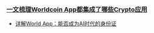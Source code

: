 ### [一文梳理Worldcoin App都集成了哪些Crypto应用](https://www.odaily.news/post/5187304)

- [详解World App：能否成为AI时代的身份证](https://www.theblockbeats.info/news/37091)


